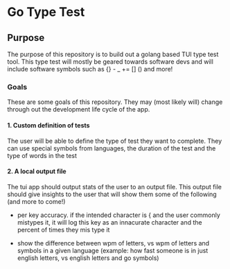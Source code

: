 # Go Type Test

## Purpose

The purpose of this repository is to build out a golang based TUI type test tool. This type test will mostly be geared towards software devs and will include software symbols such as {} - _ += [] () and more!

### Goals

These are some goals of this repository. They may (most likely will) change through out the development life cycle of the app.

#### 1. Custom definition of tests

The user will be able to define the type of test they want to complete. They can use special symbols from languages, the duration of the test and the type of words in the test

#### 2. A local output file

The tui app should output stats of the user to an output file. This output file should give insights to the user that will show them some of the following (and more to come!)

 - per key accuracy. if the intended character is { and the user commonly mistypes it, it will log this key as an innacurate character and the percent of times they mis type it

 - show the difference between wpm of letters, vs wpm of letters and symbols in a given language (example: how fast someone is in just english letters, vs english letters and go symbols)
 



